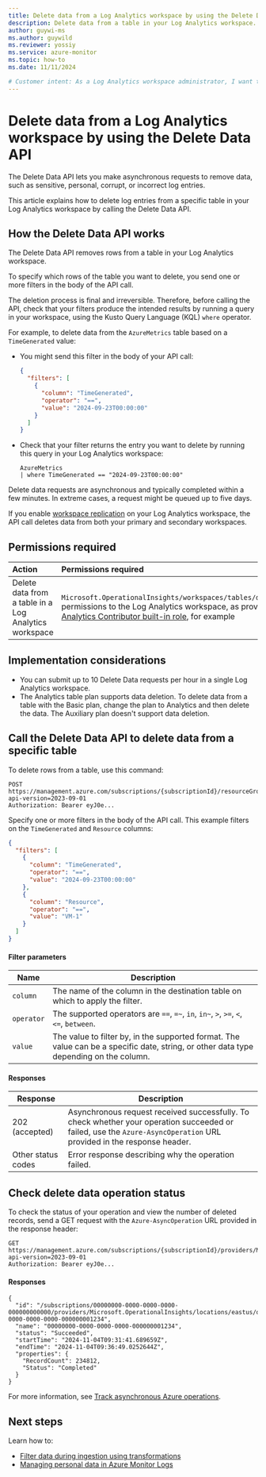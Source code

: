 ```yaml
---
title: Delete data from a Log Analytics workspace by using the Delete Data API 
description: Delete data from a table in your Log Analytics workspace. 
author: guywi-ms
ms.author: guywild
ms.reviewer: yossiy
ms.service: azure-monitor
ms.topic: how-to 
ms.date: 11/11/2024

# Customer intent: As a Log Analytics workspace administrator, I want to delete data from tables in my Log Analytics workspace if the data is ingested by mistake, corrupt, or includes personal identifiable details.
---
```


# Delete data from a Log Analytics workspace by using the Delete Data API 

The Delete Data API lets you make asynchronous requests to remove data, such as sensitive, personal, corrupt, or incorrect log entries.

This article explains how to delete log entries from a specific table in your Log Analytics workspace by calling the Delete Data API.

## How the Delete Data API works

The Delete Data API removes rows from a table in your Log Analytics workspace.

To specify which rows of the table you want to delete, you send one or more filters in the body of the API call.

The deletion process is final and irreversible. Therefore, before calling the API, check that your filters produce the intended results by running a query in your workspace, using the Kusto Query Language (KQL) `where` operator.

For example, to delete data from the `AzureMetrics` table based on a `TimeGenerated` value: 

- You might send this filter in the body of your API call:

  ```json 
  {
    "filters": [
      {
        "column": "TimeGenerated",      
        "operator": "==",                
        "value": "2024-09-23T00:00:00"  
      }
    ]
  }
  ```

- Check that your filter returns the entry you want to delete by running this query in your Log Analytics workspace:

  ```kusto
  AzureMetrics
  | where TimeGenerated == "2024-09-23T00:00:00" 
  ```


Delete data requests are asynchronous and typically completed within a few minutes. In extreme cases, a request might be queued up to five days.

If you enable [workspace replication](workspace-replication.md) on your Log Analytics workspace, the API call deletes data from both your primary and secondary workspaces.

## Permissions required

| Action | Permissions required |
|:-------|:---------------------|
| Delete data from a table in a Log Analytics workspace | `Microsoft.OperationalInsights/workspaces/tables/deleteData/action` permissions to the Log Analytics workspace, as provided by the [Log Analytics Contributor built-in role](./manage-access.md#log-analytics-contributor), for example |

## Implementation considerations

- You can submit up to 10 Delete Data requests per hour in a single Log Analytics workspace. 
- The Analytics table plan supports data deletion. To delete data from a table with the Basic plan, change the plan to Analytics and then delete the data. The Auxiliary plan doesn't support data deletion.

## Call the Delete Data API to delete data from a specific table

To delete rows from a table, use this command: 

```http  
POST https://management.azure.com/subscriptions/{subscriptionId}/resourceGroups/{resourcegroup}/providers/Microsoft.OperationalInsights/workspaces/{workspace_name}/tables/{table_name}/deleteData?api-version=2023-09-01
Authorization: Bearer eyJ0e...
```

Specify one or more filters in the body of the API call. This example filters on the `TimeGenerated` and `Resource` columns:

```json 
{
  "filters": [
    {
      "column": "TimeGenerated",      
      "operator": "==",                
      "value": "2024-09-23T00:00:00"  
    },
    {
      "column": "Resource",      
      "operator": "==",                
      "value": "VM-1"  
    }
  ]
}
```

#### Filter parameters

| Name | Description|
| - | - |
| `column` | The name of the column in the destination table on which to apply the filter. |
| `operator` | The supported operators are `==`, `=~`, `in`, `in~`, `>`, `>=`, `<`, `<=`, `between`. |
| `value` | The value to filter by, in the supported format. The value can be a specific date, string, or other data type depending on the column. |
 
#### Responses

| Response | Description| 
| - | - |
|202 (accepted)|Asynchronous request received successfully. To check whether your operation succeeded or failed, use the `Azure-AsyncOperation` URL provided in the response header. |
|Other status codes|Error response describing why the operation failed.|



## Check delete data operation status 

To check the status of your operation and view the number of deleted records, send a GET request with the `Azure-AsyncOperation` URL provided in the response header:
 
```http
GET https://management.azure.com/subscriptions/{subscriptionId}/providers/Microsoft.OperationalInsights/locations/{region}/operationstatuses/{responseOperation}?api-version=2023-09-01
Authorization: Bearer eyJ0e...
```

#### Responses
```http
{
  "id": "/subscriptions/00000000-0000-0000-0000-000000000000/providers/Microsoft.OperationalInsights/locations/eastus/operationstatuses/00000000-0000-0000-0000-000000001234",
  "name": "00000000-0000-0000-0000-000000001234",
  "status": "Succeeded",
  "startTime": "2024-11-04T09:31:41.689659Z",
  "endTime": "2024-11-04T09:36:49.0252644Z",
  "properties": {
    "RecordCount": 234812,
    "Status": "Completed"
  }
}
```

For more information, see [Track asynchronous Azure operations](/azure/azure-resource-manager/management/async-operations).

## Next steps

Learn how to:

- [Filter data during ingestion using transformations](../essentials/data-collection-transformations.md)
- [Managing personal data in Azure Monitor Logs](../logs/personal-data-mgmt.md)

